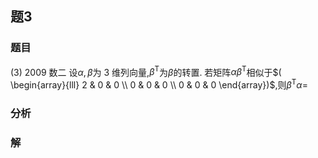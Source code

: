## 题3
### 题目
(3) 2009 数二 
设$\alpha, \beta$为 3 维列向量,${\beta}^{\mathrm{T}}$为$\beta$的转置. 若矩阵$\alpha {\beta}^{\mathrm{T}}$相似于$( \begin{array}{lll} 2 & 0 & 0 \\  0 & 0 & 0 \\  0 & 0 & 0 \end{array})$,则${\beta}^{\mathrm{T}}\alpha =$
### 分析

### 解